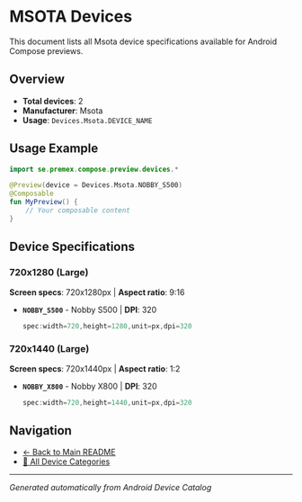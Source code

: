# MSOTA Devices

This document lists all Msota device specifications available for Android Compose previews.

## Overview

- **Total devices**: 2
- **Manufacturer**: Msota
- **Usage**: `Devices.Msota.DEVICE_NAME`

## Usage Example

```kotlin
import se.premex.compose.preview.devices.*

@Preview(device = Devices.Msota.NOBBY_S500)
@Composable
fun MyPreview() {
    // Your composable content
}
```

## Device Specifications

### 720x1280 (Large)

**Screen specs**: 720x1280px | **Aspect ratio**: 9:16

- **`NOBBY_S500`** - Nobby S500 | **DPI**: 320
  ```kotlin
  spec:width=720,height=1280,unit=px,dpi=320
  ```

### 720x1440 (Large)

**Screen specs**: 720x1440px | **Aspect ratio**: 1:2

- **`NOBBY_X800`** - Nobby X800 | **DPI**: 320
  ```kotlin
  spec:width=720,height=1440,unit=px,dpi=320
  ```

## Navigation

- [← Back to Main README](../../README.md)
- [📱 All Device Categories](../README.md)

---
*Generated automatically from Android Device Catalog*
